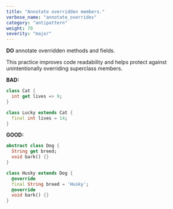 ```yaml
---
title: "Annotate overridden members."
verbose_name: "annotate_overrides"
category: "antipattern"
weight: 70
severity: "major"
---
```

**DO** annotate overridden methods and fields.

This practice improves code readability and helps protect against
unintentionally overriding superclass members.

**BAD:**
```dart
class Cat {
  int get lives => 9;
}

class Lucky extends Cat {
  final int lives = 14;
}
```

**GOOD:**
```dart
abstract class Dog {
  String get breed;
  void bark() {}
}

class Husky extends Dog {
  @override
  final String breed = 'Husky';
  @override
  void bark() {}
}
```
